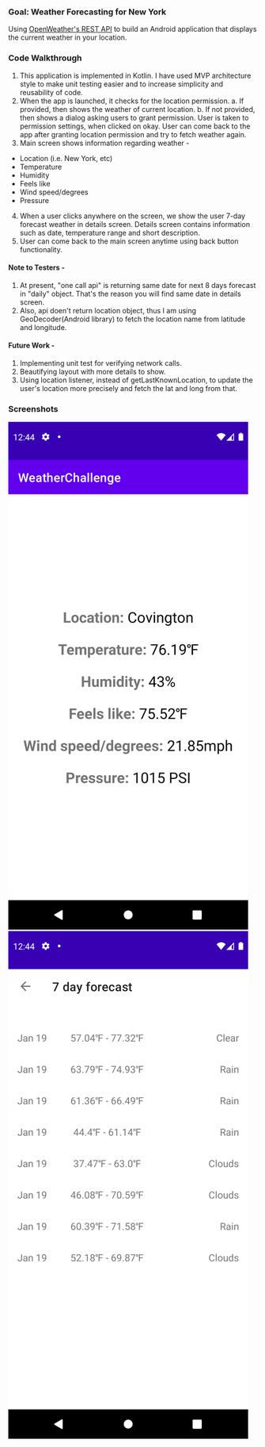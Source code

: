 ### Goal: Weather Forecasting for New York

Using [OpenWeather's REST API](https://openweathermap.org/api) to build an Android application that displays the current weather in your location.

### Code Walkthrough
1. This application is implemented in Kotlin. I have used MVP architecture style to make unit testing easier and to increase simplicity and reusability of code.
2. When the app is launched, it checks for the location permission.
  a. If provided, then shows the weather of current location.
  b. If not provided, then shows a dialog asking users to grant permission. User is taken to permission settings, when clicked on okay. User can come back to the app after granting location permission and try to fetch weather again.
3. Main screen shows information regarding weather -
  * Location (i.e. New York, etc)
  * Temperature
  * Humidity
  * Feels like
  * Wind speed/degrees
  * Pressure
4. When a user clicks anywhere on the screen, we show the user 7-day forecast weather in details screen. Details screen contains information such as date, temperature range and short description.
5. User can come back to the main screen anytime using back button functionality.

#### Note to Testers -
1. At present, "one call api" is returning same date for next 8 days forecast in "daily" object. That's the reason you will find same date in details screen.
2. Also, api doen't return location object, thus I am using GeoDecoder(Android library) to fetch the location name from latitude and longitude.

#### Future Work -
1. Implementing unit test for verifying network calls.
2. Beautifying layout with more details to show.
3. Using location listener, instead of getLastKnownLocation, to update the user's location more precisely and fetch the lat and long from that.

### Screenshots

![Alt text](/screenshots/first.png?raw=true "Main Screen")
![Alt text](/screenshots/second.png?raw=true "Details screen")
